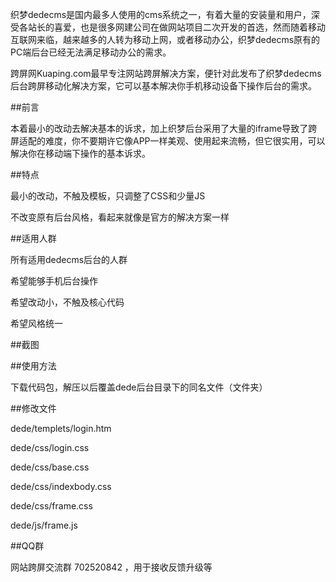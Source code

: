 织梦dedecms是国内最多人使用的cms系统之一，有着大量的安装量和用户，深受各站长的喜爱，也是很多网建公司在做网站项目二次开发的首选，然而随着移动互联网来临，越来越多的人转为移动上网，或者移动办公，织梦dedecms原有的PC端后台已经无法满足移动办公的需求。

跨屏网Kuaping.com最早专注网站跨屏解决方案，便针对此发布了织梦dedecms后台跨屏移动化解决方案，它可以基本解决你手机移动设备下操作后台的需求。

##前言

本着最小的改动去解决基本的诉求，加上织梦后台采用了大量的iframe导致了跨屏适配的难度，你不要期许它像APP一样美观、使用起来流畅，但它很实用，可以解决你在移动端下操作的基本诉求。

##特点

最小的改动，不触及模板，只调整了CSS和少量JS

不改变原有后台风格，看起来就像是官方的解决方案一样

##适用人群

所有适用dedecms后台的人群

希望能够手机后台操作

希望改动小，不触及核心代码

希望风格统一

##截图



##使用方法

下载代码包，解压以后覆盖dede后台目录下的同名文件（文件夹）

##修改文件

dede/templets/login.htm

dede/css/login.css

dede/css/base.css

dede/css/indexbody.css

dede/css/frame.css

dede/js/frame.js

##QQ群

网站跨屏交流群 702520842 ，用于接收反馈升级等
